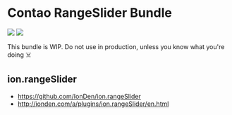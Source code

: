 # Contao RangeSlider Bundle

[![](https://img.shields.io/badge/contao-v4_bundle-orange.svg?style=flat-square)](https://packagist.org/packages/codefog/contao-mobile_menu)
[![](https://img.shields.io/badge/license-MIT-blue.svg?style=flat-square)](https://github.com/stefanschleich/rangeslider-bundle/blob/master/LICENSE.md)

This bundle is WIP. Do not use in production, unless you know what you're doing ☠️

## ion.rangeSlider

- https://github.com/IonDen/ion.rangeSlider
- http://ionden.com/a/plugins/ion.rangeSlider/en.html